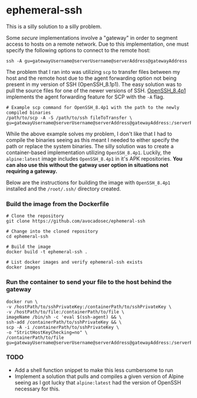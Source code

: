 # ephemeral-ssh
This is a silly solution to a silly problem.

Some _secure_ implementations involve a "gateway" in order to segment access to hosts on a remote network. Due to this implementation, one must specify the following options to connect to the remote host: 
```console
ssh -A gu=gatewayUsername@serverUsername@serverAddress@gatewayAddress
```

The problem that I ran into was utilizing `scp` to transfer files between my host and the remote host due to the agent forwarding option not being present in my version of SSH (OpenSSH_8.1p1). The easy solution was to pull the source files for one of the newer versions of SSH. [OpenSSH_8.4p1](https://www.openssh.com/txt/release-8.4) implements the agent forwarding feature for SCP with the `-A` flag.

```shell
# Example scp command for OpenSSH_8.4p1 with the path to the newly compiled binaries
/path/to/scp -A -S /path/to/ssh fileToTransfer \
gu=gatewayUsername@serverUsername@serverAddress@gatewayAddress:/serverPath/to/destination
```

While the above example solves my problem, I don't like that I had to compile the binaries seeing as this meant I needed to either specify the path or replace the system binaries. The silly solution was to create a container-based implementation utilizing `OpenSSH_8.4p1`. Luckily, the `alpine:latest` image includes `OpenSSH_8.4p1` in it's APK repositories. **You can also use this without the gatway user option in situations not requiring a gateway.**


Below are the instructions for building the image with `OpenSSH_8.4p1` installed and the `/root/.ssh/` directory created.


### Build the image from the Dockerfile
```shell
# Clone the repository
git clone https://github.com/avocadosec/ephemeral-ssh

# Change into the cloned repository
cd ephemeral-ssh

# Build the image
docker build -t ephemeral-ssh .

# List docker images and verify ephemeral-ssh exists
docker images
```

### Run the container to send your file to the host behind the gateway
```shell
docker run \
-v /hostPath/to/sshPrivateKey:/containerPath/to/sshPrivateKey \
-v /hostPath/to/file:/containerPath/to/file \
imageName /bin/sh -c 'eval $(ssh-agent) && \
ssh-add /containerPath/to/sshPrivateKey && \
scp -A -i /containerPath/to/sshPrivateKey \
-o "StrictHostKeyChecking=no" \
/containerPath/to/file gu=gatewayUsername@serverUsername@serverAddress@gatewayAddress:/serverPath/to/destination'
```

### TODO
- Add a shell function snippet to make this less cumbersome to run 
- Implement a solution that pulls and compiles a given version of Alpine seeing as I got lucky that `alpine:latest` had the version of OpenSSH necessary for this.
